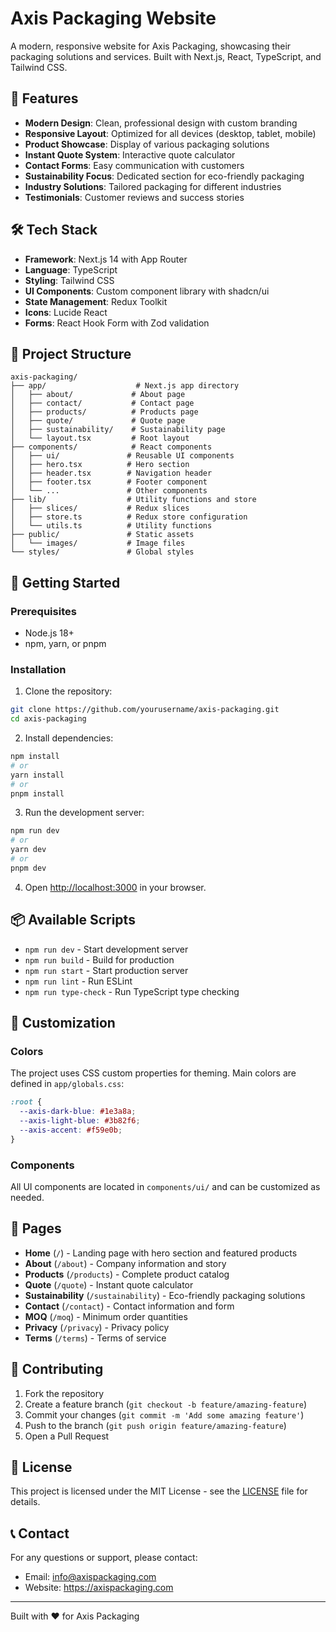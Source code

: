 # Axis Packaging Website

A modern, responsive website for Axis Packaging, showcasing their packaging solutions and services. Built with Next.js, React, TypeScript, and Tailwind CSS.

## 🚀 Features

- **Modern Design**: Clean, professional design with custom branding
- **Responsive Layout**: Optimized for all devices (desktop, tablet, mobile)
- **Product Showcase**: Display of various packaging solutions
- **Instant Quote System**: Interactive quote calculator
- **Contact Forms**: Easy communication with customers
- **Sustainability Focus**: Dedicated section for eco-friendly packaging
- **Industry Solutions**: Tailored packaging for different industries
- **Testimonials**: Customer reviews and success stories

## 🛠️ Tech Stack

- **Framework**: Next.js 14 with App Router
- **Language**: TypeScript
- **Styling**: Tailwind CSS
- **UI Components**: Custom component library with shadcn/ui
- **State Management**: Redux Toolkit
- **Icons**: Lucide React
- **Forms**: React Hook Form with Zod validation

## 📁 Project Structure

```
axis-packaging/
├── app/                    # Next.js app directory
│   ├── about/             # About page
│   ├── contact/           # Contact page
│   ├── products/          # Products page
│   ├── quote/             # Quote page
│   ├── sustainability/    # Sustainability page
│   └── layout.tsx         # Root layout
├── components/            # React components
│   ├── ui/               # Reusable UI components
│   ├── hero.tsx          # Hero section
│   ├── header.tsx        # Navigation header
│   ├── footer.tsx        # Footer component
│   └── ...               # Other components
├── lib/                  # Utility functions and store
│   ├── slices/           # Redux slices
│   ├── store.ts          # Redux store configuration
│   └── utils.ts          # Utility functions
├── public/               # Static assets
│   └── images/           # Image files
└── styles/               # Global styles
```

## 🚀 Getting Started

### Prerequisites

- Node.js 18+ 
- npm, yarn, or pnpm

### Installation

1. Clone the repository:
```bash
git clone https://github.com/yourusername/axis-packaging.git
cd axis-packaging
```

2. Install dependencies:
```bash
npm install
# or
yarn install
# or
pnpm install
```

3. Run the development server:
```bash
npm run dev
# or
yarn dev
# or
pnpm dev
```

4. Open [http://localhost:3000](http://localhost:3000) in your browser.

## 📦 Available Scripts

- `npm run dev` - Start development server
- `npm run build` - Build for production
- `npm run start` - Start production server
- `npm run lint` - Run ESLint
- `npm run type-check` - Run TypeScript type checking

## 🎨 Customization

### Colors
The project uses CSS custom properties for theming. Main colors are defined in `app/globals.css`:

```css
:root {
  --axis-dark-blue: #1e3a8a;
  --axis-light-blue: #3b82f6;
  --axis-accent: #f59e0b;
}
```

### Components
All UI components are located in `components/ui/` and can be customized as needed.

## 📱 Pages

- **Home** (`/`) - Landing page with hero section and featured products
- **About** (`/about`) - Company information and story
- **Products** (`/products`) - Complete product catalog
- **Quote** (`/quote`) - Instant quote calculator
- **Sustainability** (`/sustainability`) - Eco-friendly packaging solutions
- **Contact** (`/contact`) - Contact information and form
- **MOQ** (`/moq`) - Minimum order quantities
- **Privacy** (`/privacy`) - Privacy policy
- **Terms** (`/terms`) - Terms of service

## 🤝 Contributing

1. Fork the repository
2. Create a feature branch (`git checkout -b feature/amazing-feature`)
3. Commit your changes (`git commit -m 'Add some amazing feature'`)
4. Push to the branch (`git push origin feature/amazing-feature`)
5. Open a Pull Request

## 📄 License

This project is licensed under the MIT License - see the [LICENSE](LICENSE) file for details.

## 📞 Contact

For any questions or support, please contact:
- Email: info@axispackaging.com
- Website: https://axispackaging.com

---

Built with ❤️ for Axis Packaging 